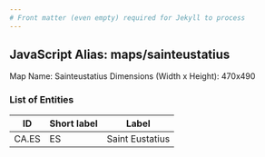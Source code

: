 ```yaml
---
# Front matter (even empty) required for Jekyll to process
---
```


## JavaScript Alias: maps/sainteustatius

Map Name: Sainteustatius
Dimensions (Width x Height): 470x490





### List of Entities

ID | Short label | Label
---|---|---|
CA.ES|ES|Saint Eustatius

